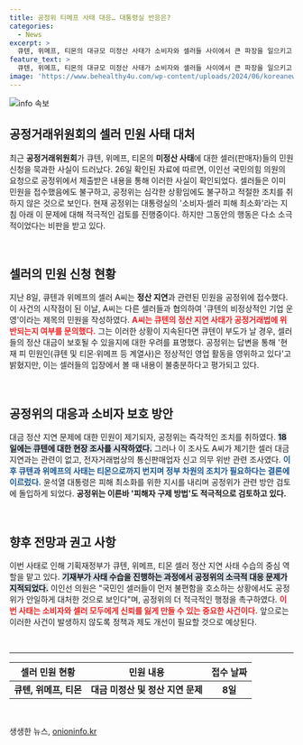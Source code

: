 ```yaml
---
title: 공정위 티메프 사태 대응… 대통령실 반응은?
categories:
  - News
excerpt: >
  큐텐, 위메프, 티몬의 대규모 미정산 사태가 소비자와 셀러들 사이에서 큰 파장을 일으키고 있다. 공정거래위원회가 셀러들의 민원 접수 사실을 간과한 가운데, 정부가 피해 최소화를 위한 구제 방안을 검토 중인 이 시점, 과연 이 문제는 어떻게 해결될까?
feature_text: >
  큐텐, 위메프, 티몬의 대규모 미정산 사태가 소비자와 셀러들 사이에서 큰 파장을 일으키고 있다. 공정거래위원회가 셀러들의 민원 접수 사실을 간과한 가운데, 정부가 피해 최소화를 위한 구제 방안을 검토 중인 이 시점, 과연 이 문제는 어떻게 해결될까?
image: 'https://www.behealthy4u.com/wp-content/uploads/2024/06/koreanews.jpg'
---
```


<p><img src="https://www.behealthy4u.com/wp-content/uploads/2024/06/koreanews.jpg" alt="info 속보" /></p>

<h2 data-ke-size="size26">공정거래위원회의 셀러 민원 사태 대처</h2>

<p data-ke-size="size16">최근 <b>공정거래위원회</b>가 큐텐, 위메프, 티몬의 <b>미정산 사태</b>에 대한 셀러(판매자)들의 민원 신청을 묵과한 사실이 드러났다. 26일 확인된 자료에 따르면, 이인선 국민의힘 의원의 요청으로 공정위에서 제출받은 내용을 통해 이러한 사실이 확인되었다. 셀러들은 이미 민원을 접수했음에도 불구하고, 공정위는 심각한 상황임에도 불구하고 적절한 조치를 취하지 않은 것으로 보인다. 현재 공정위는 대통령실의 '소비자·셀러 피해 최소화'라는 지침 아래 이 문제에 대해 적극적인 검토를 진행중이다. 하지만 그동안의 행동은 다소 소극적이었다는 비판을 받고 있다.</p>

<p data-ke-size="size16">&nbsp;</p>

<h2 data-ke-size="size26">셀러의 민원 신청 현황</h2>

<p data-ke-size="size16">지난 8일, 큐텐과 위메프의 셀러 A씨는 <b>정산 지연</b>과 관련된 민원을 공정위에 접수했다. 이 사건의 시작점이 된 이날, A씨는 다른 셀러들과 협의하여 '큐텐의 비정상적인 기업 운영'이라는 제목의 민원을 작성하였다. <b><span style="color: #ee2323;">A씨는 큐텐의 정산 지연 사태가 공정거래법에 위반되는지 여부를 문의했다.</span></b> 그는 이러한 상황이 지속된다면 큐텐이 부도가 날 경우, 셀러들의 정산 대금이 보호될 수 있을지에 대한 우려를 표명했다. 공정위는 답변을 통해 '현재 피 민원인(큐텐 및 티몬·위메프 등 계열사)은 정상적인 영업 활동을 영위하고 있다'고 밝혔지만, 이는 셀러들의 입장에서 볼 때 내용이 불충분하다고 평가되고 있다.</p>

<p data-ke-size="size16">&nbsp;</p>

<h2 data-ke-size="size26">공정위의 대응과 소비자 보호 방안</h2>

<p data-ke-size="size16">대금 정산 지연 문제에 대한 민원이 제기되자, 공정위는 즉각적인 조치를 취하였다. <b><span style="background-color: #21538527;">18일에는 큐텐에 대한 현장 조사를 시작하였다.</span></b> 그러나 이 조사도 A씨가 제기한 셀러 대금 지연과는 관련이 없고, 전자거래법상의 통신판매업자 신고 의무 위반 관련 조사였다. <b><span style="color: #1a5490;">이후 큐텐과 위메프의 사태는 티몬으로까지 번지며 정부 차원의 조치가 필요하다는 결론에 이르렀다.</span></b> 윤석열 대통령은 피해 최소화를 위한 지시를 내리며 공정위가 관련 방안 검토에 돌입하게 되었다. <b>공정위는 이른바 '피해자 구제 방법'도 적극적으로 검토하고 있다.</b></p>

<p data-ke-size="size16">&nbsp;</p>

<h2 data-ke-size="size26">향후 전망과 권고 사항</h2>

<p data-ke-size="size16">이번 사태로 인해 기획재정부가 큐텐, 위메프, 티몬 셀러 정산 지연 사태 수습의 중심 역할을 맡고 있다. <b><span style="background-color: #21538527;">기재부가 사태 수습을 진행하는 과정에서 공정위의 소극적 대응 문제가 지적되었다.</span></b> 이인선 의원은 "국민인 셀러들이 먼저 불편함을 호소하는 상황에서도 공정위가 안일하게 대처한 것으로 보인다"며, 공정위의 더 적극적인 행정을 촉구하였다. <b><span style="color: #ee2323;">이번 사태는 소비자와 셀러 모두에게 신뢰를 잃게 만들 수 있는 중요한 사건이다.</span></b> 앞으로는 이러한 사건이 발생하지 않도록 정책과 제도 개선이 필요할 것으로 예상된다.</p>

<p data-ke-size="size16">&nbsp;</p>

<hr>

<table>
  <thead>
    <tr>
      <th style="text-align: center;">셀러 민원 현황</th>
      <th style="text-align: center;">민원 내용</th>
      <th style="text-align: center;">접수 날짜</th>
    </tr>
  </thead>
  <tbody>
    <tr>
      <td style="text-align: center; height: 17px;"><b>큐텐, 위메프, 티몬</b></td>
      <td style="text-align: center; height: 17px;"><b>대금 미정산 및 정산 지연 문제</b></td>
      <td style="text-align: center; height: 17px;"><b>8일</b></td>
    </tr>
  </tbody>
</table>

<p data-ke-size="size16">&nbsp;</p>
생생한 뉴스, <a href="https://onioninfo.kr" rel="dofollow">onioninfo.kr</a>


